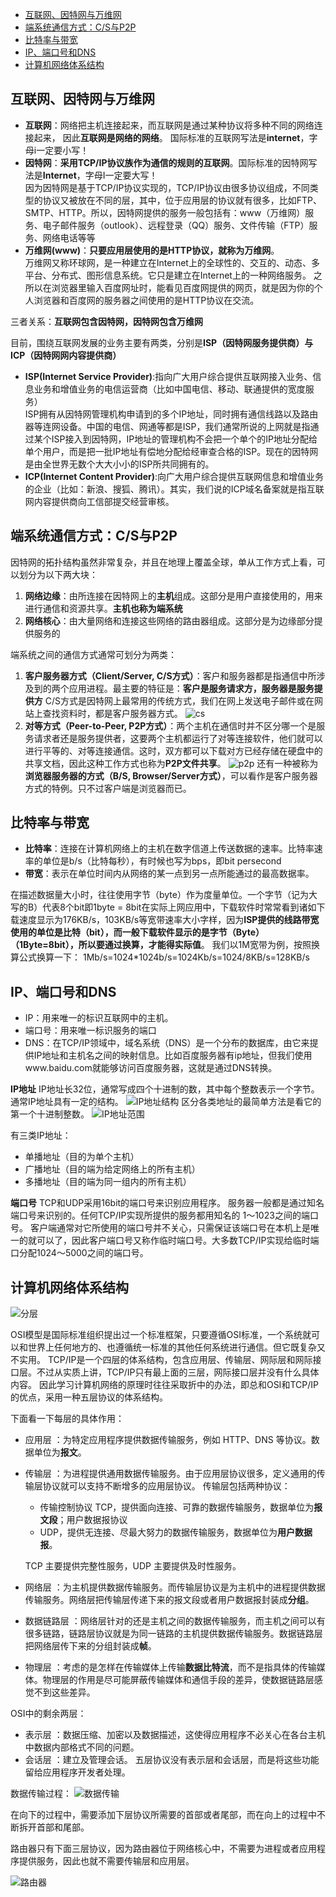 - [互联网、因特网与万维网](#互联网因特网与万维网)
- [端系统通信方式：C/S与P2P](#端系统通信方式cs与p2p)
- [比特率与带宽](#比特率与带宽)
- [IP、端口号和DNS](#ip端口号和dns)
- [计算机网络体系结构](#计算机网络体系结构)
## 互联网、因特网与万维网  
- **互联网**：网络把主机连接起来，而互联网是通过某种协议将多种不同的网络连接起来，  因此**互联网是网络的网络**。  国际标准的互联网写法是**internet**，字母i一定要小写！  
- **因特网**：**采用TCP/IP协议族作为通信的规则的互联网**。国际标准的因特网写法是**Internet**，字母I一定要大写！  
因为因特网是基于TCP/IP协议实现的，TCP/IP协议由很多协议组成，不同类型的协议又被放在不同的层，其中，位于应用层的协议就有很多，比如FTP、SMTP、HTTP。所以，因特网提供的服务一般包括有：www（万维网）服务、电子邮件服务（outlook）、远程登录（QQ）服务、文件传输（FTP）服务、网络电话等等  
- **万维网(www)**：**只要应用层使用的是HTTP协议，就称为万维网**。  
万维网又称环球网，是一种建立在Internet上的全球性的、交互的、动态、多平台、分布式、图形信息系统。它只是建立在Internet上的一种网络服务。  之所以在浏览器里输入百度网址时，能看见百度网提供的网页，就是因为你的个人浏览器和百度网的服务器之间使用的是HTTP协议在交流。  

三者关系：**互联网包含因特网，因特网包含万维网**  

目前，围绕互联网发展的业务主要有两类，分别是**ISP（因特网服务提供商）**与**ICP（因特网网内容提供商）**
- **ISP(Internet Service Provider)**:指向广大用户综合提供互联网接入业务、信息业务和增值业务的电信运营商（比如中国电信、移动、联通提供的宽度服务）  
ISP拥有从因特网管理机构申请到的多个IP地址，同时拥有通信线路以及路由器等连网设备。中国的电信、网通等都是ISP，我们通常所说的上网就是指通过某个ISP接入到因特网，IP地址的管理机构不会把一个单个的IP地址分配给单个用户，而是把一批IP地址有偿地分配给经审查合格的ISP。现在的因特网是由全世界无数个大大小小的ISP所共同拥有的。  
- **ICP(Internet Content Provider)**:向广大用户综合提供互联网信息和增值业务的企业（比如：新浪、搜狐、腾讯）。其实，我们说的ICP域名备案就是指互联网内容提供商向工信部提交经营审核。  
## 端系统通信方式：C/S与P2P  
因特网的拓扑结构虽然非常复杂，并且在地理上覆盖全球，单从工作方式上看，可以划分为以下两大块：  
1. **网络边缘**：由所连接在因特网上的**主机**组成。这部分是用户直接使用的，用来进行通信和资源共享。**主机也称为端系统**
2. **网络核心**：由大量网络和连接这些网络的路由器组成。这部分是为边缘部分提供服务的  

端系统之间的通信方式通常可划分为两类：
1. **客户服务器方式（Client/Server, C/S方式）**：客户和服务器都是指通信中所涉及到的两个应用进程。最主要的特征是：**客户是服务请求方，服务器是服务提供方**
C/S方式是因特网上最常用的传统方式，我们在网上发送电子邮件或在网站上查找资料时，都是客户服务器方式。
![cs](https://github.com/ChenLiang-Vic/Personal-notes/blob/master/%E8%AE%A1%E7%AE%97%E6%9C%BA%E7%BD%91%E7%BB%9C/img/cs.png)
2. **对等方式（Peer-to-Peer, P2P方式）**：两个主机在通信时并不区分哪一个是服务请求者还是服务提供者，这要两个主机都运行了对等连接软件，他们就可以进行平等的、对等连接通信。这时，双方都可以下载对方已经存储在硬盘中的共享文档，因此这种工作方式也称为**P2P文件共享**。
![p2p](https://github.com/ChenLiang-Vic/Personal-notes/blob/master/%E8%AE%A1%E7%AE%97%E6%9C%BA%E7%BD%91%E7%BB%9C/img/p2p.png)
还有一种被称为**浏览器服务器的方式（B/S, Browser/Server方式）**，可以看作是客户服务器方式的特例。只不过客户端是浏览器而已。  
## 比特率与带宽
- **比特率**：连接在计算机网络上的主机在数字信道上传送数据的速率。比特率速率的单位是b/s（比特每秒），有时候也写为bps，即bit persecond  
- **带宽**：表示在单位时间内从网络的某一点到另一点所能通过的最高数据率。  

在描述数据量大小时，往往使用字节（byte）作为度量单位。一个字节（记为大写的B）代表8个bit即1byte = 8bit在实际上网应用中，下载软件时常常看到诸如下载速度显示为176KB/s，103KB/s等宽带速率大小字样，因为**ISP提供的线路带宽使用的单位是比特（bit），而一般下载软件显示的是字节（Byte）（1Byte=8bit），所以要通过换算，才能得实际值**。
我们以1M宽带为例，按照换算公式换算一下：
1Mb/s=1024*1024b/s=1024Kb/s=1024/8KB/s=128KB/s

## IP、端口号和DNS
- IP：用来唯一的标识互联网中的主机。
- 端口号：用来唯一标识服务的端口 
- DNS：在TCP/IP领域中，域名系统（DNS）是一个分布的数据库，由它来提供IP地址和主机名之间的映射信息。比如百度服务器有ip地址，但我们使用www.baidu.com就能够访问百度服务器，这就是通过DNS转换。

**IP地址**
IP地址长32位，通常写成四个十进制的数，其中每个整数表示一个字节。通常IP地址具有一定的结构。
![IP地址结构](https://github.com/ChenLiang-Vic/Personal-Notes/blob/master/%E8%AE%A1%E7%AE%97%E6%9C%BA%E7%BD%91%E7%BB%9C/img/IP%E5%9C%B0%E5%9D%80%E7%BB%93%E6%9E%84.png)
区分各类地址的最简单方法是看它的第一个十进制整数。
![IP地址范围](https://github.com/ChenLiang-Vic/Personal-Notes/blob/master/%E8%AE%A1%E7%AE%97%E6%9C%BA%E7%BD%91%E7%BB%9C/img/IP%E8%8C%83%E5%9B%B4.png)

有三类IP地址：
- 单播地址（目的为单个主机）
- 广播地址（目的端为给定网络上的所有主机）
- 多播地址（目的端为同一组内的所有主机）

**端口号**
TCP和UDP采用16bit的端口号来识别应用程序。
服务器一般都是通过知名端口号来识别的。任何TCP/IP实现所提供的服务都用知名的 1～1023之间的端口号。
客户端通常对它所使用的端口号并不关心，只需保证该端口号在本机上是唯一的就可以了，因此客户端口号又称作临时端口号。大多数TCP/IP实现给临时端口分配1024～5000之间的端口号。

## 计算机网络体系结构
![分层](https://github.com/ChenLiang-Vic/Personal-notes/blob/master/%E8%AE%A1%E7%AE%97%E6%9C%BA%E7%BD%91%E7%BB%9C/img/%E7%BD%91%E7%BB%9C%E5%88%86%E5%B1%82.png)

OSI模型是国际标准组织提出过一个标准框架，只要遵循OSI标准，一个系统就可以和世界上任何地方的、也遵循统一标准的其他任何系统进行通信。但它既复杂又不实用。
TCP/IP是一个四层的体系结构，包含应用层、传输层、网际层和网际接口层。不过从实质上讲，TCP/IP只有最上面的三层，网际接口层并没有什么具体内容。
因此学习计算机网络的原理时往往采取折中的办法，即总和OSI和TCP/IP的优点，采用一种五层协议的体系结构。

下面看一下每层的具体作用：
- 应用层 ：为特定应用程序提供数据传输服务，例如 HTTP、DNS 等协议。数据单位为**报文**。

- 传输层 ：为进程提供通用数据传输服务。由于应用层协议很多，定义通用的传输层协议就可以支持不断增多的应用层协议。
传输层包括两种协议：
  - 传输控制协议 TCP，提供面向连接、可靠的数据传输服务，数据单位为**报文段**；用户数据报协议 
  - UDP，提供无连接、尽最大努力的数据传输服务，数据单位为**用户数据报**。

  TCP 主要提供完整性服务，UDP 主要提供及时性服务。
- 网络层 ：为主机提供数据传输服务。而传输层协议是为主机中的进程提供数据传输服务。网络层把传输层传递下来的报文段或者用户数据报封装成**分组**。

- 数据链路层 ：网络层针对的还是主机之间的数据传输服务，而主机之间可以有很多链路，链路层协议就是为同一链路的主机提供数据传输服务。数据链路层把网络层传下来的分组封装成**帧**。

- 物理层 ：考虑的是怎样在传输媒体上传输**数据比特流**，而不是指具体的传输媒体。物理层的作用是尽可能屏蔽传输媒体和通信手段的差异，使数据链路层感觉不到这些差异。 

OSI中的剩余两层：
- 表示层 ：数据压缩、加密以及数据描述，这使得应用程序不必关心在各台主机中数据内部格式不同的问题。
- 会话层 ：建立及管理会话。
五层协议没有表示层和会话层，而是将这些功能留给应用程序开发者处理。

数据传输过程：
![数据传输](https://github.com/ChenLiang-Vic/Personal-notes/blob/master/%E8%AE%A1%E7%AE%97%E6%9C%BA%E7%BD%91%E7%BB%9C/img/%E6%95%B0%E6%8D%AE%E4%BC%A0%E8%BE%93.png) 

在向下的过程中，需要添加下层协议所需要的首部或者尾部，而在向上的过程中不断拆开首部和尾部。

路由器只有下面三层协议，因为路由器位于网络核心中，不需要为进程或者应用程序提供服务，因此也就不需要传输层和应用层。

![路由器](https://github.com/ChenLiang-Vic/Personal-Notes/blob/master/%E8%AE%A1%E7%AE%97%E6%9C%BA%E7%BD%91%E7%BB%9C/img/%E8%B7%AF%E7%94%B1%E5%99%A8.png)
